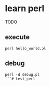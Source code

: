 # learn perl
TODO

## execute
```pre
perl hello_world.pl
```
## debug
```pre
perl -d debug.pl
```# test_perl
